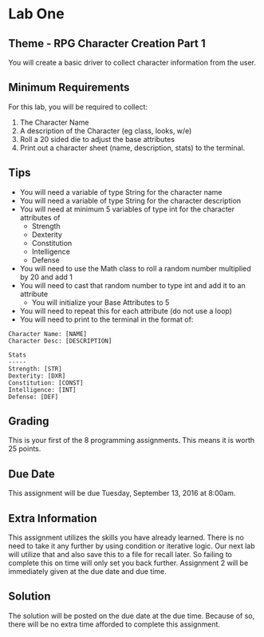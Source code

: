 # Lab One

## Theme - RPG Character Creation Part 1
You will create a basic driver to collect character information from the user.

## Minimum Requirements
For this lab, you will be required to collect:
  1. The Character Name
  2. A description of the Character (eg class, looks, w/e)
  3. Roll a 20 sided die to adjust the base attributes
  4. Print out a character sheet (name, description, stats) to the terminal.

## Tips
* You will need a variable of type String for the character name
* You will need a variable of type String for the character description
* You will need at minimum 5 variables of type int for the character attributes of
  * Strength
  * Dexterity
  * Constitution
  * Intelligence
  * Defense
* You will need to use the Math class to roll a random number multiplied by 20 and add 1
* You will need to cast that random number to type int and add it to an attribute
  * You will initialize your Base Attributes to 5
* You will need to repeat this for each attribute (do not use a loop)
* You will need to print to the terminal in the format of:

```
Character Name: [NAME]
Character Desc: [DESCRIPTION]

Stats
-----
Strength: [STR]
Dexterity: [DXR]
Constitution: [CONST]
Intelligence: [INT]
Defense: [DEF]
```

## Grading
This is your first of the 8 programming assignments. This means it is worth 25 points.

## Due Date
This assignment will be due Tuesday, September 13, 2016 at 8:00am.

## Extra Information
This assignment utilizes the skills you have already learned. There is no need to take it any further by using condition or iterative logic. Our next lab will utilize that and also save this to a file for recall later. So failing to complete this on time will only set you back further. Assignment 2 will be immediately given at the due date and due time.

## Solution
The solution will be posted on the due date at the due time. Because of so, there will be no extra time afforded to complete this assignment.
